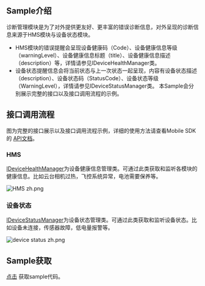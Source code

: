 ## Sample介绍
诊断管理模块是为了对外提供更友好、更丰富的错误诊断信息，对外呈现的诊断信息来源于HMS模块与设备状态模块。
* HMS模块的错误提醒会呈现设备健康码（Code）、设备健康信息等级（warningLevel）、设备健康信息标题（title）、设备健康信息描述（description）等，详情请参见IDeviceHealthManager类。
* 设备状态提醒信息会将当前状态与上一次状态一起呈现，内容有设备状态描述（description）、设备状态码（StatusCode）、设备状态等级（WarningLevel），详情请参见IDeviceStatusManager类。
本Sample会分别展示完整的接口以及接口调用流程的示例。


## 接口调用流程
图为完整的接口展示以及接口调用流程示例，详细的使用方法请查看Mobile SDK的 [API文档](https://developer.dji.com/cn/api-reference-v5/android-api/Components/IDeviceStatusManager/IDeviceStatusManager.html)。

### HMS
[IDeviceHealthManager](https://developer.dji.com/cn/api-reference-v5/android-api/Components/IDeviceHealthManager/IDeviceHealthManager.html)为设备健康信息管理类。可通过此类获取和监听各模块的健康信息。比如云台相机过热，飞控系统异常，电池需要保养等。

![HMS zh.png](https://terra-1-g.djicdn.com/84f990b0bbd145e6a3930de0c55d3b2b/admin/doc/f988ca63-9f12-4d65-92f0-d825b0a08605.png)

### 设备状态
[IDeviceStatusManager](https://developer.dji.com/cn/api-reference-v5/android-api/Components/IDeviceStatusManager/IDeviceStatusManager.html)为设备状态管理类。可通过此类获取和监听设备状态。比如设备未连接，传感器故障，低电量报警等。

![device status zh.png](https://terra-1-g.djicdn.com/84f990b0bbd145e6a3930de0c55d3b2b/admin/doc/51e65b99-5997-4cbb-b621-da01a965f14f.png)


## Sample获取

 [点击](https://github.com/dji-sdk/Mobile-SDK-Android-V5) 获取sample代码。

